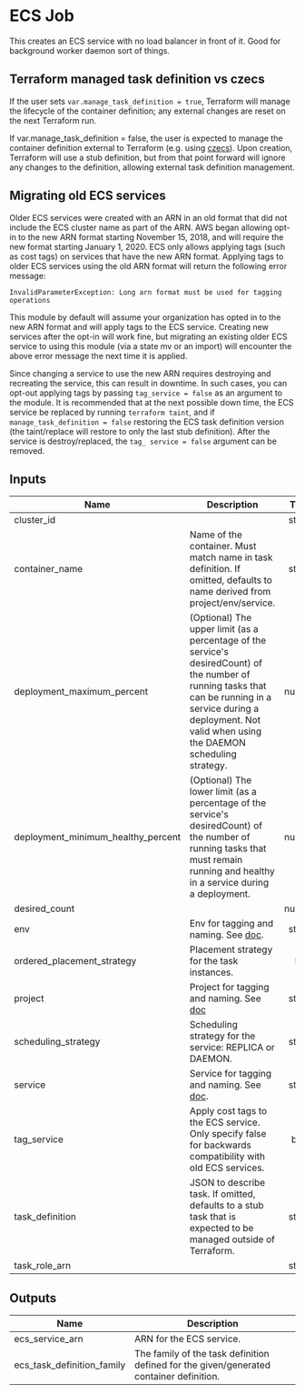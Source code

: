 # ECS Job

This creates an ECS service with no load balancer in front of it. Good for
background worker daemon sort of things.

## Terraform managed task definition vs czecs

If the user sets `var.manage_task_definition = true`, Terraform will manage the lifecycle
of the container definition; any external changes are reset on the next Terraform run.

If var.manage_task_definition = false, the user is expected to manage the
container definition external to Terraform (e.g. using [czecs](https://github.com/chanzuckerberg/czecs)). Upon creation,
Terraform will use a stub definition, but from that point forward will ignore any
changes to the definition, allowing external task definition management.

## Migrating old ECS services
Older ECS services were created with an ARN in an old format that did not include the ECS cluster name as part of the ARN. AWS began allowing opt-in to the new ARN format starting November 15, 2018, and will require the new format starting January 1, 2020. ECS only allows applying tags (such as cost tags) on services that have the new ARN format. Applying tags to older ECS services using the old ARN format will return the following error message:
```
InvalidParameterException: Long arn format must be used for tagging operations
```
This module by default will assume your organization has opted in to the new ARN format and will apply tags to the ECS service. Creating new services after the opt-in will work fine, but migrating an existing older ECS service to using this module (via a state mv or an import) will encounter the above error message the next time it is applied.

Since changing a service to use the new ARN requires destroying and recreating the service, this can result in downtime. In such cases, you can opt-out applying tags by passing `tag_service = false` as an argument to the module. It is recommended that at the next possible down time, the ECS service be replaced by running `terraform taint`, and if `manage_task_definition = false` restoring the ECS task definition version (the taint/replace will restore to only the last stub definition). After the service is destroy/replaced, the `tag_
service = false` argument can be removed.

<!-- START -->
## Inputs

| Name | Description | Type | Default | Required |
|------|-------------|:----:|:-----:|:-----:|
| cluster\_id |  | string | n/a | yes |
| container\_name | Name of the container. Must match name in task definition. If omitted, defaults to name derived from project/env/service. | string | `null` | no |
| deployment\_maximum\_percent | (Optional) The upper limit (as a percentage of the service's desiredCount) of the number of running tasks that can be running in a service during a deployment. Not valid when using the DAEMON scheduling strategy. | number | `200` | no |
| deployment\_minimum\_healthy\_percent | (Optional) The lower limit (as a percentage of the service's desiredCount) of the number of running tasks that must remain running and healthy in a service during a deployment. | number | `100` | no |
| desired\_count |  | number | n/a | yes |
| env | Env for tagging and naming. See [doc](../README.md#consistent-tagging). | string | n/a | yes |
| ordered\_placement\_strategy | Placement strategy for the task instances. | list | `[]` | no |
| project | Project for tagging and naming. See [doc](../README.md#consistent-tagging) | string | n/a | yes |
| scheduling\_strategy | Scheduling strategy for the service: REPLICA or DAEMON. | string | `"REPLICA"` | no |
| service | Service for tagging and naming. See [doc](../README.md#consistent-tagging). | string | n/a | yes |
| tag\_service | Apply cost tags to the ECS service. Only specify false for backwards compatibility with old ECS services. | bool | `true` | no |
| task\_definition | JSON to describe task. If omitted, defaults to a stub task that is expected to be managed outside of Terraform. | string | `null` | no |
| task\_role\_arn |  | string | n/a | yes |

## Outputs

| Name | Description |
|------|-------------|
| ecs\_service\_arn | ARN for the ECS service. |
| ecs\_task\_definition\_family | The family of the task definition defined for the given/generated container definition. |

<!-- END -->

